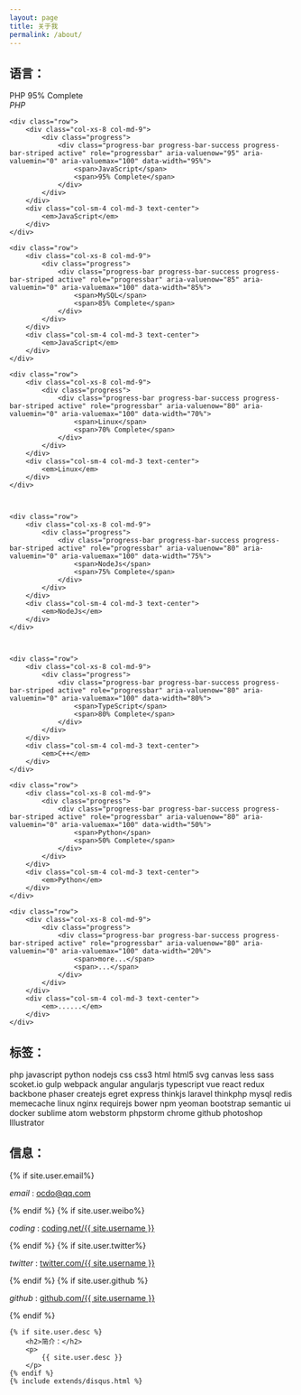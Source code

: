 ```yaml
---
layout: page
title: 关于我
permalink: /about/
---
```





<div class="read">
<h2>语言：</h2>
<div class="my-skills-progress spcial-action" data-action="incProgress">
    <div class="row">
        <div class="col-xs-8 col-md-9">
            <div class="progress">
                <div class="progress-bar progress-bar-success progress-bar-striped active" role="progressbar" aria-valuenow="95" aria-valuemin="0" aria-valuemax="100" data-width="95%">
                    <span>PHP</span>
                    <span>95% Complete</span>
                </div>
            </div>
        </div>
        <div class="col-sm-4 col-md-3 text-center">
            <em>PHP</em>
        </div>
    </div>


    <div class="row">
        <div class="col-xs-8 col-md-9">
            <div class="progress">
                <div class="progress-bar progress-bar-success progress-bar-striped active" role="progressbar" aria-valuenow="95" aria-valuemin="0" aria-valuemax="100" data-width="95%">
                    <span>JavaScript</span>
                    <span>95% Complete</span>
                </div>
            </div>
        </div>
        <div class="col-sm-4 col-md-3 text-center">
            <em>JavaScript</em>
        </div>
    </div>

    <div class="row">
        <div class="col-xs-8 col-md-9">
            <div class="progress">
                <div class="progress-bar progress-bar-success progress-bar-striped active" role="progressbar" aria-valuenow="85" aria-valuemin="0" aria-valuemax="100" data-width="85%">
                    <span>MySQL</span>
                    <span>85% Complete</span>
                </div>
            </div>
        </div>
        <div class="col-sm-4 col-md-3 text-center">
            <em>JavaScript</em>
        </div>
    </div>
    
    <div class="row">
        <div class="col-xs-8 col-md-9">
            <div class="progress">
                <div class="progress-bar progress-bar-success progress-bar-striped active" role="progressbar" aria-valuenow="80" aria-valuemin="0" aria-valuemax="100" data-width="70%">
                    <span>Linux</span>
                    <span>70% Complete</span>
                </div>
            </div>
        </div>
        <div class="col-sm-4 col-md-3 text-center">
            <em>Linux</em>
        </div>
    </div>



    <div class="row">
        <div class="col-xs-8 col-md-9">
            <div class="progress">
                <div class="progress-bar progress-bar-success progress-bar-striped active" role="progressbar" aria-valuenow="80" aria-valuemin="0" aria-valuemax="100" data-width="75%">
                    <span>NodeJs</span>
                    <span>75% Complete</span>
                </div>
            </div>
        </div>
        <div class="col-sm-4 col-md-3 text-center">
            <em>NodeJs</em>
        </div>
    </div>

    

    <div class="row">
        <div class="col-xs-8 col-md-9">
            <div class="progress">
                <div class="progress-bar progress-bar-success progress-bar-striped active" role="progressbar" aria-valuenow="80" aria-valuemin="0" aria-valuemax="100" data-width="80%">
                    <span>TypeScript</span>
                    <span>80% Complete</span>
                </div>
            </div>
        </div>
        <div class="col-sm-4 col-md-3 text-center">
            <em>C++</em>
        </div>
    </div>
    
    <div class="row">
        <div class="col-xs-8 col-md-9">
            <div class="progress">
                <div class="progress-bar progress-bar-success progress-bar-striped active" role="progressbar" aria-valuenow="80" aria-valuemin="0" aria-valuemax="100" data-width="50%">
                    <span>Python</span>
                    <span>50% Complete</span>
                </div>
            </div>
        </div>
        <div class="col-sm-4 col-md-3 text-center">
            <em>Python</em>
        </div>
    </div>
    
    <div class="row">
        <div class="col-xs-8 col-md-9">
            <div class="progress">
                <div class="progress-bar progress-bar-success progress-bar-striped active" role="progressbar" aria-valuenow="80" aria-valuemin="0" aria-valuemax="100" data-width="20%">
                    <span>more...</span>
                    <span>...</span>
                </div>
            </div>
        </div>
        <div class="col-sm-4 col-md-3 text-center">
            <em>......</em>
        </div>
    </div>
</div>


<h2>标签：</h2>


<div class="row mytags spcial-action" data-action="randColor">
    <span class="label">php</span>
    <span class="label">javascript</span>
    <span class="label">python</span>
    <span class="label">nodejs</span>
    <span class="label">css</span>
    <span class="label">css3</span>
    <span class="label">html</span>
    <span class="label">html5</span>
    <span class="label">svg</span>
    <span class="label">canvas</span>
    <span class="label">less</span>
    <span class="label">sass</span>
    <span class="label">scoket.io</span>
    <span class="label">gulp</span>
    <span class="label">webpack</span>
    <span class="label">angular</span>
    <span class="label">angularjs</span>
    <span class="label">typescript</span>
    <span class="label">vue</span>
    <span class="label">react</span>
    <span class="label">redux</span>
    <span class="label">backbone</span>
    <span class="label">phaser</span>
    <span class="label">createjs</span>
    <span class="label">egret</span>
    <span class="label">express</span>
    <span class="label">thinkjs</span>
    <span class="label">laravel</span>
    <span class="label">thinkphp</span>
    <span class="label">mysql</span>
    <span class="label">redis</span>
    <span class="label">memecache</span>
    <span class="label">linux</span>
    <span class="label">nginx</span>
    <span class="label">requirejs</span>
    <span class="label">bower</span>
    <span class="label">npm</span>
    <span class="label">yeoman</span>
    <span class="label">bootstrap</span>
    <span class="label">semantic ui</span>
    <span class="label">docker</span>
    <span class="label">sublime</span>
    <span class="label">atom</span>
    <span class="label">webstorm</span>
    <span class="label">phpstorm</span>
    <span class="label">chrome</span>
    <span class="label">github</span>
    <span class="label">photoshop</span>
    <span class="label">Illustrator</span>
    
</div>

<!-- h2>项目：</h2>
<p>
	<a href="#">ocdo.qq.com</a> <span>（YII，Redis，MySQL）</span>
</p>
<p>
	<a href="#">bestfiveenglish.com</a> <span>（HTML，CSS，JavaScript）</span>
</p> -->

</div>

<div class="about">
	<h2>信息：</h2>
	{% if site.user.email%}
	<p>
		<em>email</em> : <a href="mailto:{{ site.user.email }}">ocdo@qq.com</a>
	</p>
	{% endif %}
	{% if site.user.weibo%}
	<p>
		<em>coding</em> : <a href="{{ site.user.coding }}">coding.net/{{ site.username }}</a>
	</p>
	{% endif %}
	{% if site.user.twitter%}
	<p>
		<em>twitter</em> : <a href="{{ site.user.twitter }}">twitter.com/{{ site.username }}</a>
	</p>
	{% endif %}
	{% if site.user.github %}
	<p>
		<em>github</em> : <a href="{{ site.user.github}} ">github.com/{{ site.username }}</a>
	</p>
	{% endif %}

	{% if site.user.desc %}
		<h2>简介：</h2>
		<p>
			{{ site.user.desc }}
		</p>
	{% endif %}
	{% include extends/disqus.html %}
</div>
